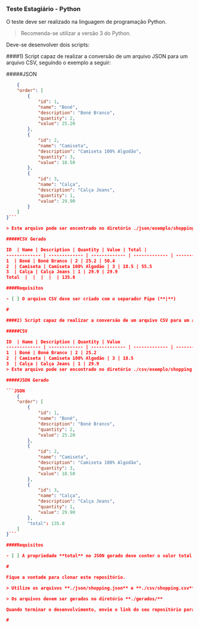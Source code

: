 ### Teste Estagiário - Python

O teste deve ser realizado na linguagem de programação Python.

> Recomenda-se utilizar a versão 3 do Python.

Deve-se desenvolver dois scripts:

####1) Script capaz de realizar a conversão de um arquivo JSON para um arquivo CSV, seguindo o exemplo a seguir:

#####JSON

```JSON
	{
	"order": [
		{
			"id": 1,
			"name": "Boné",
			"description": "Boné Branco",
			"quantity": 2,
			"value": 25.20
		},
		{
			"id": 2,
			"name": "Camiseta",
			"description": "Camiseta 100% Algodão",
			"quantity": 3,
			"value": 18.50
		},
		{
			"id": 3,
			"name": "Calça",
			"description": "Calça Jeans",
			"quantity": 1,
			"value": 29.90
		}
	]
}```

> Este arquivo pode ser encontrado no diretório ./json/exemplo/shopping.json

#####CSV Gerado

ID  | Name | Description | Quantity | Value | Total |
------------- | ------------- | ------------- | ------------- | ------------- | -------------
1  | Boné | Boné Branco | 2 | 25.2 | 50.4
2  | Camiseta | Camiseta 100% Algodão | 3 | 18.5 | 55.5
3  | Calça | Calça Jeans | 1 | 29.9 | 29.9
Total  |  |  |  |  | 135.8

####Requisitos

- [ ] O arquivo CSV deve ser criado com o separador Pipe (**|**)

# 

####2) Script capaz de realizar a conversão de um arquivo CSV para um arquivo JSON, seguindo o exemplo a seguir:

#####CSV

ID  | Name | Description | Quantity | Value
------------- | ------------- | ------------- | ------------- | -------------
1  | Boné | Boné Branco | 2 | 25.2 
2  | Camiseta | Camiseta 100% Algodão | 3 | 18.5 
3  | Calça | Calça Jeans | 1 | 29.9 
> Este arquivo pode ser encontrado no diretório ./csv/exemplo/shopping.csv

#####JSON Gerado

```JSON
	{
	"order": [
		{
			"id": 1,
			"name": "Boné",
			"description": "Boné Branco",
			"quantity": 2,
			"value": 25.20
		},
		{
			"id": 2,
			"name": "Camiseta",
			"description": "Camiseta 100% Algodão",
			"quantity": 3,
			"value": 18.50
		},
		{
			"id": 3,
			"name": "Calça",
			"description": "Calça Jeans",
			"quantity": 1,
			"value": 29.90
		},
		"total": 135.8
	]
}```

####Requisitos

- [ ] A propriedade **total** no JSON gerado deve conter o valor total do pedido.

# 

Fique a vontade para clonar este repositório.

> Utilize os arquivos **./json/shopping.json** e **./csv/shopping.csv** para gerar os arquivos com seus respectivos scripts.

> Os arquivos devem ser gerados no diretório **./gerados/**

Quando terminar o desenvolvimento, envie o link do seu repositório para o e-mail ***cintia.andrade@edi-labs.com***.

# 
